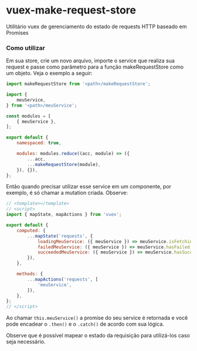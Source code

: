 # vuex-make-request-store
Utilitário vuex de gerenciamento do estado de requests HTTP baseado em Promises

### Como utilizar

Em sua store, crie um novo arquivo, importe o service que realiza sua request e passe como parâmetro para a função makeRequestStore como um objeto. Veja o exemplo a seguir:

```javascript
import makeRequestStore from '<path>/makeRequestStore';

import {
	meuService,
} from '<path>/meuService';

const modules = [
	{ meuService },
];

export default {
	namespaced: true,

	modules: modules.reduce((acc, module) => ({
		...acc,
		...makeRequestStore(module),
	}), {}),
};
```

Então quando precisar utilizar esse service em um componente, por exemplo, é só chamar a mutation criada. Observe:

```javascript
// <template></template>
// <script>
import { mapState, mapActions } from 'vuex';

export default {
	computed: {
		...mapState('requests', {
			loadingMeuService: ({ meuService }) => meuService.isFetching,
			failedMeuService: ({ meuService }) => meuService.hasFailed,
			succeededMeuService: ({ meuService }) => meuService.hasSucceeded,
		}),
	},

	methods: {
		...mapActions('requests', [
			'meuService',
		]),
	},
};
// </script>
```

Ao chamar `this.meuService()` a promise do seu service é retornada e você pode encadear o `.then()` e o `.catch()` de acordo com sua lógica.

Observe que é possível mapear o estado da requisição para utilizá-los caso seja necessário.
